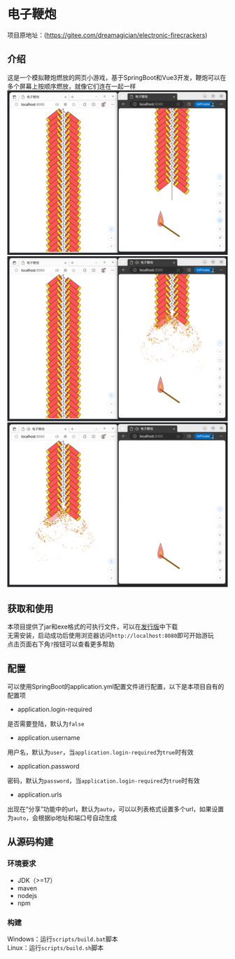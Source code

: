 # 电子鞭炮

项目原地址：(https://gitee.com/dreamagician/electronic-firecrackers)

## 介绍

这是一个模拟鞭炮燃放的网页小游戏，基于SpringBoot和Vue3开发，鞭炮可以在多个屏幕上按顺序燃放，就像它们连在一起一样
![截图1](./doc/images/screenshot1.png)
![截图2](./doc/images/screenshot2.png)
![截图3](./doc/images/screenshot3.png)

## 获取和使用

本项目提供了jar和exe格式的可执行文件，可以在[发行版](https://gitee.com/dreamagician/electronic-firecrackers/releases)中下载  
无需安装，启动成功后使用浏览器访问`http://localhost:8080`即可开始游玩  
点击页面右下角`?`按钮可以查看更多帮助

## 配置

可以使用SpringBoot的application.yml配置文件进行配置，以下是本项目自有的配置项

- application.login-required

是否需要登陆，默认为`false`

- application.username

用户名，默认为`user`，当`application.login-required`为`true`时有效

- application.password

密码，默认为`password`，当`application.login-required`为`true`时有效

- application.urls

出现在“分享”功能中的url，默认为`auto`，可以以列表格式设置多个url，如果设置为`auto`，会根据ip地址和端口号自动生成

## 从源码构建

### 环境要求

- JDK（>=17）
- maven
- nodejs
- npm

### 构建

Windows：运行`scripts/build.bat`脚本  
Linux：运行`scripts/build.sh`脚本